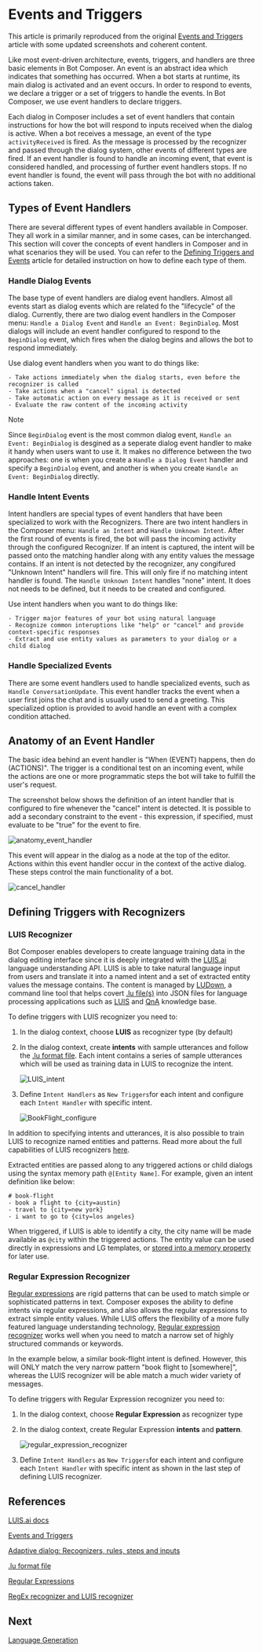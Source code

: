 # Events and Triggers

This article is primarily reproduced from the original [Events and Triggers](https://github.com/microsoft/BotFramework-Composer/blob/master/docs/triggers_and_events.md) article with some updated screenshots and coherent content. 

Like most event-driven architecture, events, triggers, and handlers are three basic elements in Bot Composer. An event is an abstract idea which indicates that something has occurred. When a bot starts at runtime, its main dialog is activated and an event occurs. In order to respond to events, we declare a trigger or a set of triggers to handle the events. In Bot Composer, we use event handlers to declare triggers.   

Each dialog in Composer includes a set of event handlers that contain instructions for how the bot will respond to inputs received when the dialog is active. When a bot receives a message, an event of the type `activityReceived` is fired. As the message is processed by the recognizer and passed through the dialog system, other events of different types are fired. If an event handler is found to handle an incoming event, that event is considered handled, and processing of further event handlers stops. If no event handler is found, the event will pass through the bot with no additional actions taken. 

## Types of Event Handlers  
There are several different types of event handlers available in Composer. They all work in a similar manner, and in some cases, can be interchanged. This section will cover the concepts of event handlers in Composer and in what scenarios they will be used. You can refer to the [Defining Triggers and Events]() article for detailed instruction on how to define each type of them. 

### Handle Dialog Events  

The base type of event handlers are dialog event handlers. Almost all events start as dialog events which are related fo the "lifecycle" of the dialog. Currently, there are two dialog event handlers in the Composer menu: `Handle a Dialog Event` and `Handle an Event: BeginDialog`. Most dialogs will include an event handler configured to respond to the `BeginDialog` event, which fires when the dialog begins and allows the bot to respond immediately. 

Use dialog event handlers when you want to do things like:

    - Take actions immediately when the dialog starts, even before the recognizer is called
    - Take actions when a "cancel" signal is detected
    - Take automatic action on every message as it is received or sent
    - Evaluate the raw content of the incoming activity

> [!NOTE]
> Since `BeginDialog` event is the most common dialog event, `Handle an Event: BeginDialog` is desgined as a seperate dialog event handler to make it handy when users want to use it. It makes no difference between the two approaches: one is when you create a `Handle a Dialog Event` handler and specify a `BeginDialog` event, and another is when you create `Handle an Event: BeginDialog` directly. 

### Handle Intent Events  

Intent handlers are special types of event handlers that have been specialized to work with the Recognizers. There are two intent handlers in the Composer menu: `Handle an Intent` and `Handle Unknown Intent`. After the first round of events is fired, the bot will pass the incoming activity through the configured Recognizer. If an intent is captured, the intent will be passed onto the matching handler along with any entity values the message contains. If an intent is not detected by the recognizer, any congifured "Unknown Intent" handlers will fire. This will only fire if no matching intent handler is found. The `Handle Unknown Intent` handles "none" intent. It does not needs to be defined, but it needs to be created and configured.  

Use intent handlers when you want to do things like:

    - Trigger major features of your bot using natural language
    - Recognize common interuptions like "help" or "cancel" and provide context-specific responses
    - Extract and use entity values as parameters to your dialog or a child dialog

### Handle Specialized Events 

There are some event handlers used to handle specialized events, such as `Handle ConversationUpdate`. This event handler tracks the event when a user first joins the chat and is usually used to send a greeting. This specialized option is provided to avoid handle an event with a complex condition attached. 

<!-- What are the two types mentioned? Did he mean intent handlers?  -->
<!-- There no mention to Handle ConversationUpdate  -->
<!-- why Handle an intent and handle unknown intent are seperate when handle unknown intent is a type of handle an intent.   -->
<!-- Since BeginDialog is an event handler within Handle a Dialog Event, why it is designed as a seperate type of event handler? Should Handle an Event: BeginDialog be merged to Handle a Dialog Event?  -->

## Anatomy of an Event Handler

The basic idea behind an event handler is "When (EVENT) happens, then do (ACTIONS)". The trigger is a conditional test on an incoming event, while the actions are one or more programmatic steps the bot will take to fulfill the user's request.

The screenshot below shows the definition of an intent handler that is configured to fire whenever the "cancel" intent is detected. It is possible to add a secondary constraint to the event - this expression, if specified, must evaluate to be "true" for the event to fire. 

<p align="left">
    <img alt="anatomy_event_handler" src="./media/events_triggers/anatomy_event_handler.png" style="max-width:300px;" />
</p>

This event will appear in the dialog as a node at the top of the editor. Actions within this event handler occur in the context of the active dialog. These steps control the main functionality of a bot.

<p align="left">
    <img alt="cancel_handler" src="./media/events_triggers/cancel_handler.png" style="max-width:200px;" />
</p>

## Defining Triggers with Recognizers 

### LUIS Recognizer
Bot Composer enables developers to create language training data in the dialog editing interface since it is deeply integrated with the [LUIS.ai](https://www.luis.ai/home) language understanding API. LUIS is able to take natural language input from users and translate it into a named intent and a set of extracted entity values the message contains. The content is managed by [LUDown](https://github.com/microsoft/botbuilder-tools/tree/master/packages/Ludown), a command line tool that helps covert [.lu file(s)](https://github.com/microsoft/botbuilder-tools/blob/master/packages/Ludown/docs/lu-file-format.md) into JSON files for language processing applications such as [LUIS](http://luis.ai/) and [QnA](https://www.qnamaker.ai/) knowledge base. 

To define triggers with LUIS recognizer you need to:
1. In the dialog context, choose **LUIS** as recognizer type (by default)
2. In the dialog context, create **intents** with sample utterances and follow the [.lu format file](https://github.com/Microsoft/botbuilder-tools/blob/master/packages/Ludown/docs/lu-file-format.md#lu-file-format). 
Each intent contains a series of sample utterances which will be used as training data in LUIS to recognize the intent. 

    <p align="left">
        <img alt="LUIS_intent" src="./media/events_triggers/LUIS_intent.png" style="max-width:300px;" />
    </p>

3. Define `Intent Handlers` as `New Triggers`for each intent and configure each `Intent Handler` with specific intent. 
   
    <p align="left">
        <img alt="BookFlight_configure" src="./media/events_triggers/BookFlight_configure.png" style="max-width:300px;" />
    </p>

In addition to specifying intents and utterances, it is also possible to train LUIS to recognize named entities and patterns. Read more about the full capabilities of LUIS recognizers [here](https://github.com/microsoft/botbuilder-tools/blob/master/packages/Ludown/docs/lu-file-format.md). 

Extracted entities are passed along to any triggered actions or child dialogs using the syntax memory path `@[Entity Name]`. For example, given an intent definition like below:

```
# book-flight
- book a flight to {city=austin}
- travel to {city=new york}
- i want to go to {city=los angeles}
```

When triggered, if LUIS is able to identify a city, the city name will be made available as `@city` within the triggered actions. The entity value can be used directly in expressions and LG templates, or [stored into a memory property](using_memory.md) for later use.

### Regular Expression Recognizer 
[Regular expressions](https://regexr.com/) are rigid patterns that can be used to match simple or sophisticated patterns in text. Composer exposes the ability to define intents via regular expressions, and also allows the regular expressions to extract simple entity values. While LUIS offers the flexibility of a more fully featured language understanding technology, [Regular expression recognizer](https://github.com/microsoft/BotBuilder-Samples/blob/master/experimental/adaptive-dialog/docs/recognizers-rules-steps-reference.md#regex-recognizer) works well when you need to match a narrow set of highly structured commands or keywords.

In the example below, a similar book-flight intent is defined. However, this will ONLY match the very narrow pattern "book flight to [somewhere]", whereas the LUIS recognizer will be able match a much wider variety of messages.

To define triggers with Regular Expression recognizer you need to: 
1. In the dialog context, choose **Regular Expression** as recognizer type
2. In the dialog context, create Regular Expression **intents** and **pattern**.

    <p align="left">
        <img alt="regular_expression_recognizer" src="./media/events_triggers/regular_expression_recognizer.png" style="max-width:300px;" />
    </p>

3. Define `Intent Handlers` as `New Triggers`for each intent and configure each `Intent Handler` with specific intent as shown in the last step of defining LUIS recognizer. 

## References

[LUIS.ai docs](https://docs.microsoft.com/en-us/azure/cognitive-services/luis/what-is-luis)

[Events and Triggers](https://github.com/microsoft/BotFramework-Composer/blob/master/docs/triggers_and_events.md)

[Adaptive dialog: Recognizers, rules, steps and inputs](https://github.com/microsoft/BotBuilder-Samples/blob/master/experimental/adaptive-dialog/docs/recognizers-rules-steps-reference.md#Rules)

[.lu format file](https://github.com/microsoft/botbuilder-tools/blob/master/packages/Ludown/docs/lu-file-format.md)

[Regular Expressions](https://regexr.com/)

[RegEx recognizer and LUIS recognizer](https://github.com/microsoft/BotBuilder-Samples/blob/master/experimental/adaptive-dialog/docs/recognizers-rules-steps-reference.md#regex-recognizer)

## Next 
[Language Generation](https://github.com/microsoft/BotBuilder-Samples/tree/master/experimental/language-generation)
